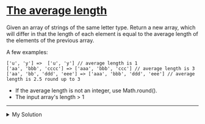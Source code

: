 # [The average length](https://www.codewars.com/kata/5a430359e1ce0e35540000b1)

Given an array of strings of the same letter type. Return a new array, which will differ in that the length of each element is equal to the average length of the elements of the previous array.

A few examples:

    ['u', 'y'] =>  ['u', 'y'] // average length is 1
    ['aa', 'bbb', 'cccc'] => ['aaa', 'bbb', 'ccc'] // average length is 3
    ['aa', 'bb', 'ddd', 'eee'] => ['aaa', 'bbb', 'ddd', 'eee'] // average length is 2.5 round up to 3

- If the average length is not an integer, use Math.round().
- The input array's length > 1

---

<details><summary>My Solution</summary>

```js
function averageLength(arr) {
  const length = Math.round(arr.join('').length / arr.length)
  return arr.map(v => v[0].repeat(length))
}
```

</details>
